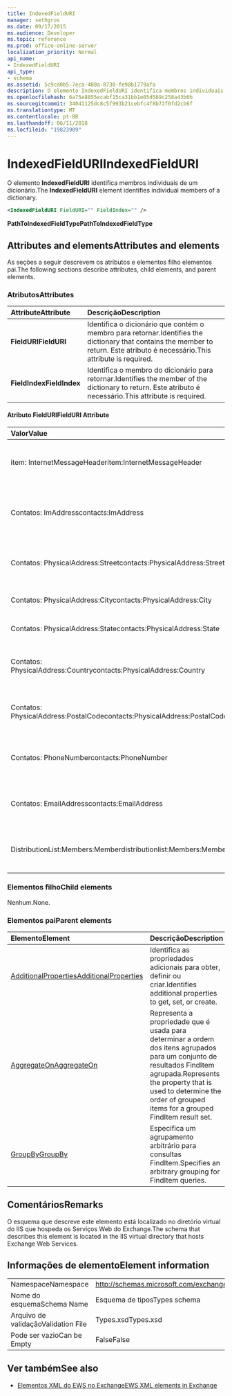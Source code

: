 ```yaml
---
title: IndexedFieldURI
manager: sethgros
ms.date: 09/17/2015
ms.audience: Developer
ms.topic: reference
ms.prod: office-online-server
localization_priority: Normal
api_name:
- IndexedFieldURI
api_type:
- schema
ms.assetid: 5c9cd0b5-7eca-480a-8730-fe98b1779afa
description: O elemento IndexedFieldURI identifica membros individuais de um dicionário.
ms.openlocfilehash: 6a75e8855ecabf15ca31bb1e05d569c258a43b0b
ms.sourcegitcommit: 34041125dc8c5f993b21cebfc4f8b72f0fd2cb6f
ms.translationtype: MT
ms.contentlocale: pt-BR
ms.lasthandoff: 06/11/2018
ms.locfileid: "19823909"
---
```

# <a name="indexedfielduri"></a><span data-ttu-id="26ab1-103">IndexedFieldURI</span><span class="sxs-lookup"><span data-stu-id="26ab1-103">IndexedFieldURI</span></span>

<span data-ttu-id="26ab1-104">O elemento **IndexedFieldURI** identifica membros individuais de um dicionário.</span><span class="sxs-lookup"><span data-stu-id="26ab1-104">The **IndexedFieldURI** element identifies individual members of a dictionary.</span></span> 
  
```xml
<IndexedFieldURI FieldURI="" FieldIndex="" />
```

 <span data-ttu-id="26ab1-105">**PathToIndexedFieldType**</span><span class="sxs-lookup"><span data-stu-id="26ab1-105">**PathToIndexedFieldType**</span></span>
## <a name="attributes-and-elements"></a><span data-ttu-id="26ab1-106">Attributes and elements</span><span class="sxs-lookup"><span data-stu-id="26ab1-106">Attributes and elements</span></span>

<span data-ttu-id="26ab1-107">As seções a seguir descrevem os atributos e elementos filho elementos pai.</span><span class="sxs-lookup"><span data-stu-id="26ab1-107">The following sections describe attributes, child elements, and parent elements.</span></span>
  
### <a name="attributes"></a><span data-ttu-id="26ab1-108">Atributos</span><span class="sxs-lookup"><span data-stu-id="26ab1-108">Attributes</span></span>

|<span data-ttu-id="26ab1-109">**Attribute**</span><span class="sxs-lookup"><span data-stu-id="26ab1-109">**Attribute**</span></span>|<span data-ttu-id="26ab1-110">**Descrição**</span><span class="sxs-lookup"><span data-stu-id="26ab1-110">**Description**</span></span>|
|:-----|:-----|
|<span data-ttu-id="26ab1-111">**FieldURI**</span><span class="sxs-lookup"><span data-stu-id="26ab1-111">**FieldURI**</span></span> <br/> |<span data-ttu-id="26ab1-112">Identifica o dicionário que contém o membro para retornar.</span><span class="sxs-lookup"><span data-stu-id="26ab1-112">Identifies the dictionary that contains the member to return.</span></span> <span data-ttu-id="26ab1-113">Este atributo é necessário.</span><span class="sxs-lookup"><span data-stu-id="26ab1-113">This attribute is required.</span></span>  <br/> |
|<span data-ttu-id="26ab1-114">**FieldIndex**</span><span class="sxs-lookup"><span data-stu-id="26ab1-114">**FieldIndex**</span></span> <br/> |<span data-ttu-id="26ab1-115">Identifica o membro do dicionário para retornar.</span><span class="sxs-lookup"><span data-stu-id="26ab1-115">Identifies the member of the dictionary to return.</span></span> <span data-ttu-id="26ab1-116">Este atributo é necessário.</span><span class="sxs-lookup"><span data-stu-id="26ab1-116">This attribute is required.</span></span>  <br/> |
   
#### <a name="fielduri-attribute"></a><span data-ttu-id="26ab1-117">Atributo FieldURI</span><span class="sxs-lookup"><span data-stu-id="26ab1-117">FieldURI Attribute</span></span>

|<span data-ttu-id="26ab1-118">**Valor**</span><span class="sxs-lookup"><span data-stu-id="26ab1-118">**Value**</span></span>|<span data-ttu-id="26ab1-119">**Descrição**</span><span class="sxs-lookup"><span data-stu-id="26ab1-119">**Description**</span></span>|
|:-----|:-----|
|<span data-ttu-id="26ab1-120">item: InternetMessageHeader</span><span class="sxs-lookup"><span data-stu-id="26ab1-120">item:InternetMessageHeader</span></span>  <br/> |<span data-ttu-id="26ab1-121">Representa o cabeçalho da mensagem de um item.</span><span class="sxs-lookup"><span data-stu-id="26ab1-121">Represents the message header of an item.</span></span>  <br/> |
|<span data-ttu-id="26ab1-122">Contatos: ImAddress</span><span class="sxs-lookup"><span data-stu-id="26ab1-122">contacts:ImAddress</span></span>  <br/> |<span data-ttu-id="26ab1-123">Representa o endereço de um contato de mensagens instantâneas.</span><span class="sxs-lookup"><span data-stu-id="26ab1-123">Represents the instant messaging address of a contact.</span></span>  <br/> |
|<span data-ttu-id="26ab1-124">Contatos: PhysicalAddress:Street</span><span class="sxs-lookup"><span data-stu-id="26ab1-124">contacts:PhysicalAddress:Street</span></span>  <br/> |<span data-ttu-id="26ab1-125">Representa o endereço de um contato.</span><span class="sxs-lookup"><span data-stu-id="26ab1-125">Represents the street address of a contact.</span></span>  <br/> |
|<span data-ttu-id="26ab1-126">Contatos: PhysicalAddress:City</span><span class="sxs-lookup"><span data-stu-id="26ab1-126">contacts:PhysicalAddress:City</span></span>  <br/> |<span data-ttu-id="26ab1-127">Representa a cidade de um contato.</span><span class="sxs-lookup"><span data-stu-id="26ab1-127">Represents the city of a contact.</span></span>  <br/> |
|<span data-ttu-id="26ab1-128">Contatos: PhysicalAddress:State</span><span class="sxs-lookup"><span data-stu-id="26ab1-128">contacts:PhysicalAddress:State</span></span>  <br/> |<span data-ttu-id="26ab1-129">Representa o estado de um contato.</span><span class="sxs-lookup"><span data-stu-id="26ab1-129">Represents the state of a contact.</span></span>  <br/> |
|<span data-ttu-id="26ab1-130">Contatos: PhysicalAddress:Country</span><span class="sxs-lookup"><span data-stu-id="26ab1-130">contacts:PhysicalAddress:Country</span></span>  <br/> |<span data-ttu-id="26ab1-131">Representa o país/região de um contato.</span><span class="sxs-lookup"><span data-stu-id="26ab1-131">Represents the country/region of a contact.</span></span>  <br/> |
|<span data-ttu-id="26ab1-132">Contatos: PhysicalAddress:PostalCode</span><span class="sxs-lookup"><span data-stu-id="26ab1-132">contacts:PhysicalAddress:PostalCode</span></span>  <br/> |<span data-ttu-id="26ab1-133">Representa o código postal de um contato.</span><span class="sxs-lookup"><span data-stu-id="26ab1-133">Represents the postal code of a contact.</span></span>  <br/> |
|<span data-ttu-id="26ab1-134">Contatos: PhoneNumber</span><span class="sxs-lookup"><span data-stu-id="26ab1-134">contacts:PhoneNumber</span></span>  <br/> |<span data-ttu-id="26ab1-135">Representa o número de telefone de um contato.</span><span class="sxs-lookup"><span data-stu-id="26ab1-135">Represents the phone number of a contact.</span></span>  <br/> |
|<span data-ttu-id="26ab1-136">Contatos: EmailAddress</span><span class="sxs-lookup"><span data-stu-id="26ab1-136">contacts:EmailAddress</span></span>  <br/> |<span data-ttu-id="26ab1-137">Representa o endereço de email de um contato.</span><span class="sxs-lookup"><span data-stu-id="26ab1-137">Represents the e-mail address of a contact.</span></span>  <br/> |
|<span data-ttu-id="26ab1-138">DistributionList:Members:Member</span><span class="sxs-lookup"><span data-stu-id="26ab1-138">distributionlist:Members:Member</span></span>  <br/> |<span data-ttu-id="26ab1-139">Representa um membro de uma lista de distribuição.</span><span class="sxs-lookup"><span data-stu-id="26ab1-139">Represents a member of a distribution list.</span></span>  <br/> |
   
### <a name="child-elements"></a><span data-ttu-id="26ab1-140">Elementos filho</span><span class="sxs-lookup"><span data-stu-id="26ab1-140">Child elements</span></span>

<span data-ttu-id="26ab1-141">Nenhum.</span><span class="sxs-lookup"><span data-stu-id="26ab1-141">None.</span></span>
  
### <a name="parent-elements"></a><span data-ttu-id="26ab1-142">Elementos pai</span><span class="sxs-lookup"><span data-stu-id="26ab1-142">Parent elements</span></span>

|<span data-ttu-id="26ab1-143">**Elemento**</span><span class="sxs-lookup"><span data-stu-id="26ab1-143">**Element**</span></span>|<span data-ttu-id="26ab1-144">**Descrição**</span><span class="sxs-lookup"><span data-stu-id="26ab1-144">**Description**</span></span>|
|:-----|:-----|
|[<span data-ttu-id="26ab1-145">AdditionalProperties</span><span class="sxs-lookup"><span data-stu-id="26ab1-145">AdditionalProperties</span></span>](additionalproperties.md) <br/> |<span data-ttu-id="26ab1-146">Identifica as propriedades adicionais para obter, definir ou criar.</span><span class="sxs-lookup"><span data-stu-id="26ab1-146">Identifies additional properties to get, set, or create.</span></span>  <br/> |
|[<span data-ttu-id="26ab1-147">AggregateOn</span><span class="sxs-lookup"><span data-stu-id="26ab1-147">AggregateOn</span></span>](aggregateon.md) <br/> |<span data-ttu-id="26ab1-148">Representa a propriedade que é usada para determinar a ordem dos itens agrupados para um conjunto de resultados FindItem agrupada.</span><span class="sxs-lookup"><span data-stu-id="26ab1-148">Represents the property that is used to determine the order of grouped items for a grouped FindItem result set.</span></span>  <br/> |
|[<span data-ttu-id="26ab1-149">GroupBy</span><span class="sxs-lookup"><span data-stu-id="26ab1-149">GroupBy</span></span>](groupby.md) <br/> |<span data-ttu-id="26ab1-150">Especifica um agrupamento arbitrário para consultas FindItem.</span><span class="sxs-lookup"><span data-stu-id="26ab1-150">Specifies an arbitrary grouping for FindItem queries.</span></span>  <br/> |
   
## <a name="remarks"></a><span data-ttu-id="26ab1-151">Comentários</span><span class="sxs-lookup"><span data-stu-id="26ab1-151">Remarks</span></span>

<span data-ttu-id="26ab1-152">O esquema que descreve este elemento está localizado no diretório virtual do IIS que hospeda os Serviços Web do Exchange.</span><span class="sxs-lookup"><span data-stu-id="26ab1-152">The schema that describes this element is located in the IIS virtual directory that hosts Exchange Web Services.</span></span>
  
## <a name="element-information"></a><span data-ttu-id="26ab1-153">Informações de elemento</span><span class="sxs-lookup"><span data-stu-id="26ab1-153">Element information</span></span>

|||
|:-----|:-----|
|<span data-ttu-id="26ab1-154">Namespace</span><span class="sxs-lookup"><span data-stu-id="26ab1-154">Namespace</span></span>  <br/> |http://schemas.microsoft.com/exchange/services/2006/types  <br/> |
|<span data-ttu-id="26ab1-155">Nome do esquema</span><span class="sxs-lookup"><span data-stu-id="26ab1-155">Schema Name</span></span>  <br/> |<span data-ttu-id="26ab1-156">Esquema de tipos</span><span class="sxs-lookup"><span data-stu-id="26ab1-156">Types schema</span></span>  <br/> |
|<span data-ttu-id="26ab1-157">Arquivo de validação</span><span class="sxs-lookup"><span data-stu-id="26ab1-157">Validation File</span></span>  <br/> |<span data-ttu-id="26ab1-158">Types.xsd</span><span class="sxs-lookup"><span data-stu-id="26ab1-158">Types.xsd</span></span>  <br/> |
|<span data-ttu-id="26ab1-159">Pode ser vazio</span><span class="sxs-lookup"><span data-stu-id="26ab1-159">Can be Empty</span></span>  <br/> |<span data-ttu-id="26ab1-160">False</span><span class="sxs-lookup"><span data-stu-id="26ab1-160">False</span></span>  <br/> |
   
## <a name="see-also"></a><span data-ttu-id="26ab1-161">Ver também</span><span class="sxs-lookup"><span data-stu-id="26ab1-161">See also</span></span>



- [<span data-ttu-id="26ab1-162">Elementos XML do EWS no Exchange</span><span class="sxs-lookup"><span data-stu-id="26ab1-162">EWS XML elements in Exchange</span></span>](ews-xml-elements-in-exchange.md)

